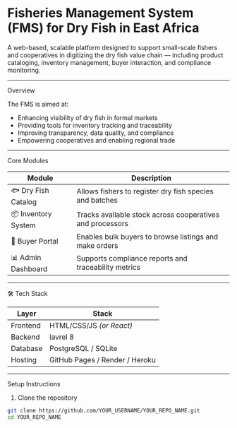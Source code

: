 # Fisheries Management System (FMS) for Dry Fish in East Africa

A web-based, scalable platform designed to support small-scale fishers and cooperatives in digitizing the dry fish value chain — including product cataloging, inventory management, buyer interaction, and compliance monitoring.

---

  Overview

The FMS is aimed at:
- Enhancing visibility of dry fish in formal markets
- Providing tools for inventory tracking and traceability
- Improving transparency, data quality, and compliance
- Empowering cooperatives and enabling regional trade

---

 Core Modules

| Module           | Description                                                |
|------------------|------------------------------------------------------------|
| 🐟 Dry Fish Catalog | Allows fishers to register dry fish species and batches    |
| 📦 Inventory System | Tracks available stock across cooperatives and processors  |
| 🛒 Buyer Portal     | Enables bulk buyers to browse listings and make orders     |
| 📊 Admin Dashboard  | Supports compliance reports and traceability metrics       |

---

 🛠️ Tech Stack

| Layer     | Stack                  |
|-----------|------------------------|
| Frontend  | HTML/CSS/JS *(or React)* |
| Backend   | lavrel 8 |
| Database  | PostgreSQL / SQLite    |
| Hosting   | GitHub Pages / Render / Heroku |

---

   Setup Instructions

 1. Clone the repository
```bash
git clone https://github.com/YOUR_USERNAME/YOUR_REPO_NAME.git
cd YOUR_REPO_NAME
